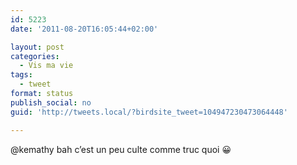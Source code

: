 ```yaml
---
id: 5223
date: '2011-08-20T16:05:44+02:00'

layout: post
categories:
  - Vis ma vie
tags:
  - tweet
format: status
publish_social: no
guid: 'http://tweets.local/?birdsite_tweet=104947230473064448'

---
```


@kemathy bah c’est un peu culte comme truc quoi 😀